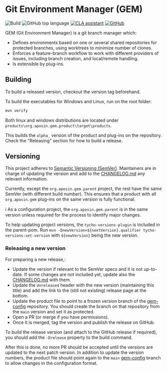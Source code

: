 # Git Environment Manager (GEM)
![Build](https://github.com/aposin/gem/actions/workflows/build.yml/badge.svg?branch=main)
![GitHub top language](https://img.shields.io/github/languages/top/aposin/gem.svg)
[![CLA assistant](https://cla-assistant.io/readme/badge/aposin/gem)](https://cla-assistant.io/aposin/gem)
[![GitHub](https://img.shields.io/github/license/aposin/gem.svg)](https://github.com/aposin/gem/blob/main/LICENSE)

GEM (Git Environment Manager) is a git branch manager which:

* Defines environments based on one or several shared repositories for protected branches,
  using worktrees to minimize number of clones.
* Enforces a feature-branch workflow to work with different providers of issues,
  including branch creation, and local/remote handling.
* Is extensible by plug-ins.

## Building

To build a released version, checkout the version tag beforehand.

To build the executables for Windows and Linux, run on the root folder:

```bash
mvn verify
```

Both linux and windows distributions are located under `products\org.aposin.gem.product\target\products`.

This builds the `alpha_` version of the product and plug-ins on the repository.
Check the "Releasing" section for how to build a release.

## Versioning

This project adheres to [Semantic Versioning (SemVer)](http://semver.org/).
Maintainers are in charge of updating the version and add to the [CHANGELOG.md](CHANGELOG.md) any relevant information.

Currently, except the `org.aposin.gem.parent` project, the rest have the same SemVer (with different build number).
This ensures that a product with all `org.aposin.gem` plug-ins on the same version is fully functional.

:information_source: As a configuration project, the `org.aposin.gem.parent` is in the same version unless required for the process to identify major changes.

To help updating project versions, the `tycho-versions-plugin` is included in the parent-pom.
Run `mvn -DnewVersion=${nextVersion}.qualifier tycho-versions:set-version` with `${newVersion}` being the new version.

### Releasing a new version

For preparing a new release,:

* Update the version if relevant to the SemVer specs and it is not up-to-date.
  If some changes are not included yet,
  update also the [CHANGELOG.md](CHANGELOG.md) with them.
* Update the `Unreleased` header with the new version (maintaining this title)
  and add the link to the (still not existing) release page at the bottom.
* Update the product file to point to a frozen version branch of the [gem-config] repository.
  You should create the branch on that repository from the `main` version and set it as protected.
* Open a PR (or merge if you have permissions).
* Once it is merged, tag the version and publish the release on GitHub.

To build the release version (and attach to the GitHub release if required),
you should add the `-Drelease` property to the build command.

After this is done, no more PR should be accepted until the versions are updated to the next patch version.
In addition to update the version numbers, the product file should point again to the `main` [gem-config] branch to allow changes in the configuration format.



[gem-config]: https://github.com/aposin/gem-config
